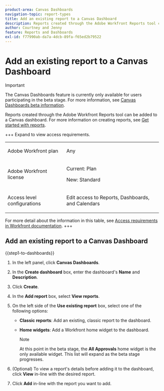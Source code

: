 ```yaml
---
product-area: Canvas Dashboards
navigation-topic: report-types
title: Add an existing report to a Canvas Dashboard
description: Reports created through the Adobe Workfront Reports tool can be added to a Canvas Dashboard.
author: Courtney and Jenny
feature: Reports and Dashboards
exl-id: f77990ab-da7a-4dcb-89fa-f65ed2b79522
---
```

# Add an existing report to a Canvas Dashboard

>[!IMPORTANT]
>
>The Canvas Dashboards feature is currently only available for users participating in the beta stage. For more information, see [Canvas Dashboards beta information](/help/quicksilver/product-announcements/betas/canvas-dashboards-beta/canvas-dashboards-beta-information.md).

Reports created through the Adobe Workfront Reports tool can be added to a Canvas dashboard. For more information on creating reports, see [Get started with reports](/help/quicksilver/reports-and-dashboards/reports/reporting/get-started-reports-workfront.md). 

+++ Expand to view access requirements. 

 <table style="table-layout:auto"> 
<col> 
</col> 
<col> 
</col> 
<tbody> 
<tr> 
   <td role="rowheader"><p>Adobe Workfront plan</p></td> 
   <td> 
<p>Any </p> 
   </td> 
<tr> 
 <tr> 
   <td role="rowheader"><p>Adobe Workfront license</p></td> 
   <td> 
<p>Current: Plan </p> 
<p>New: Standard</p> 
   </td> 
   </tr> 
  </tr> 
  <tr> 
   <td role="rowheader"><p>Access level configurations</p></td> 
   <td><p>Edit access to Reports, Dashboards, and Calendars</p>
  </td> 
  </tr>  
</tbody> 
</table> 

For more detail about the information in this table, see [Access requirements in Workfront documentation](/help/quicksilver/administration-and-setup/add-users/access-levels-and-object-permissions/access-level-requirements-in-documentation.md).
+++

## Add an existing report to a Canvas Dashboard

{{step1-to-dashboards}}

1. In the left panel, click **Canvas Dashboards**. 

1. In the **Create dashboard** box, enter the dashboard's **Name** and **Description**.  

1. Click **Create**. 

1. In the **Add report** box, select **View reports**. 

1. On the left side of the **Use existing report** box, select one of the following options: 

    * **Classic reports**: Add an existing, classic report to the dashboard.  

    * **Home widgets**: Add a Workfront home widget to the dashboard. 

        >[!NOTE]
        >
        > At this point in the beta stage, the **All Approvals** home widget is the only available widget. This list will expand as the beta stage progresses.  

1. (Optional) To view a report's details before adding it to the dashboard, click **View** in-line with the desired report.  

1. Click **Add** in-line with the report you want to add. 

